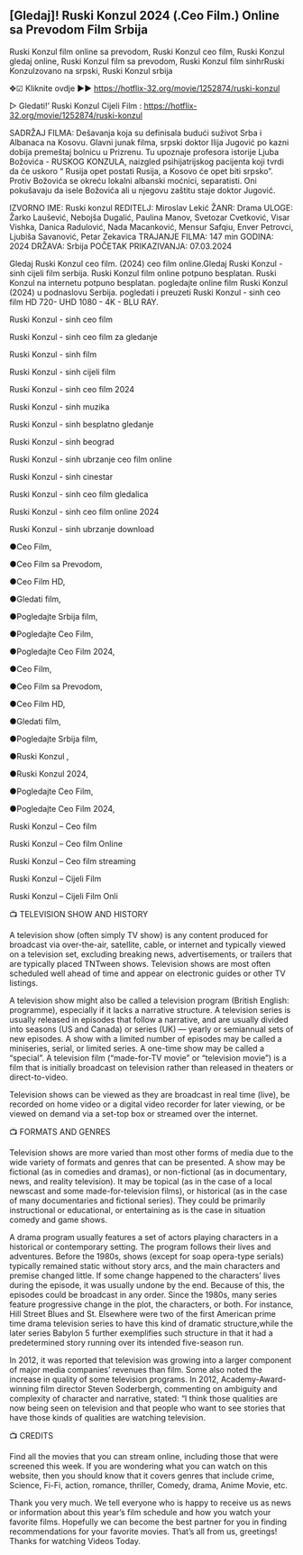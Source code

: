 ## [Gledaj]! Ruski Konzul 2024 (.Ceo Film.) Online sa Prevodom Film Srbija

Ruski Konzul film online sa prevodom, Ruski Konzul ceo film, Ruski Konzul gledaj online, Ruski Konzul film sa prevodom, Ruski Konzul film sinhrRuski Konzulzovano na srpski, Ruski Konzul srbija

✥☑ Kliknite ovdje ►► https://hotflix-32.org/movie/1252874/ruski-konzul

▷ Gledati!’ Ruski Konzul Cijeli Film : https://hotflix-32.org/movie/1252874/ruski-konzul

SADRŽAJ FILMA:
Dešavanja koja su definisala budući suživot Srba i Albanaca na Kosovu. Glavni junak filma, srpski doktor Ilija Jugović po kazni dobija premeštaj bolnicu u Prizrenu. Tu upoznaje profesora istorije Ljuba Božovića - RUSKOG KONZULA, naizgled psihijatrijskog pacijenta koji tvrdi da će uskoro “ Rusija opet postati Rusija, a Kosovo će opet biti srpsko”. Protiv Božovića se okreću lokalni albanski moćnici, separatisti. Oni pokušavaju da isele Božovića ali u njegovu zaštitu staje doktor Jugović.

IZVORNO IME: Ruski konzul
REDITELJ: Miroslav Lekić
ŽANR: Drama
ULOGE:	Žarko Laušević, Nebojša Dugalić, Paulina Manov, Svetozar Cvetković, Visar Vishka, Danica Radulović, Nada Macanković, Mensur Safqiu, Enver Petrovci, Ljubiša Savanović, Petar Zekavica
TRAJANJE FILMA:	147 min
GODINA:	2024
DRŽAVA:	Srbija
POČETAK PRIKAZIVANJA: 07.03.2024

Gledaj Ruski Konzul ceo film. (2024) ceo film online.Gledaj Ruski Konzul - sinh cijeli film serbija. Ruski Konzul film online potpuno besplatan. Ruski Konzul na internetu potpuno besplatan. pogledajte online film Ruski Konzul (2024) u podnaslovu Serbija. pogledati i preuzeti Ruski Konzul - sinh ceo film HD 720- UHD 1080 - 4K - BLU RAY.

Ruski Konzul - sinh ceo film

Ruski Konzul - sinh ceo film za gledanje

Ruski Konzul - sinh film

Ruski Konzul - sinh cijeli film

Ruski Konzul - sinh ceo film 2024

Ruski Konzul - sinh muzika

Ruski Konzul - sinh besplatno gledanje

Ruski Konzul - sinh beograd

Ruski Konzul - sinh ubrzanje ceo film online

Ruski Konzul - sinh cinestar

Ruski Konzul - sinh ceo film gledalica

Ruski Konzul - sinh ceo film online 2024

Ruski Konzul - sinh ubrzanje download

●Ceo Film,

●Ceo Film sa Prevodom,

●Ceo Film HD,

●Gledati film,

●Pogledajte Srbija film,

●Pogledajte Ceo Film,

●Pogledajte Ceo Film 2024,

●Ceo Film,

●Ceo Film sa Prevodom,

●Ceo Film HD,

●Gledati film,

●Pogledajte Srbija film,

●Ruski Konzul ,

●Ruski Konzul 2024,

●Pogledajte Ceo Film,

●Pogledajte Ceo Film 2024,

Ruski Konzul – Ceo film

Ruski Konzul – Ceo film Online

Ruski Konzul – Ceo film streaming

Ruski Konzul – Cijeli Film

Ruski Konzul – Cijeli Film Onli

📺 TELEVISION SHOW AND HISTORY

A television show (often simply TV show) is any content produced for broadcast via over-the-air, satellite, cable, or internet and typically viewed on a television set, excluding breaking news, advertisements, or trailers that are typically placed TNTween shows. Television shows are most often scheduled well ahead of time and appear on electronic guides or other TV listings.

A television show might also be called a television program (British English: programme), especially if it lacks a narrative structure. A television series is usually released in episodes that follow a narrative, and are usually divided into seasons (US and Canada) or series (UK) — yearly or semiannual sets of new episodes. A show with a limited number of episodes may be called a miniseries, serial, or limited series. A one-time show may be called a “special”. A television film (“made-for-TV movie” or “television movie”) is a film that is initially broadcast on television rather than released in theaters or direct-to-video.

Television shows can be viewed as they are broadcast in real time (live), be recorded on home video or a digital video recorder for later viewing, or be viewed on demand via a set-top box or streamed over the internet.

📺 FORMATS AND GENRES

Television shows are more varied than most other forms of media due to the wide variety of formats and genres that can be presented. A show may be fictional (as in comedies and dramas), or non-fictional (as in documentary, news, and reality television). It may be topical (as in the case of a local newscast and some made-for-television films), or historical (as in the case of many documentaries and fictional series). They could be primarily instructional or educational, or entertaining as is the case in situation comedy and game shows.

A drama program usually features a set of actors playing characters in a historical or contemporary setting. The program follows their lives and adventures. Before the 1980s, shows (except for soap opera-type serials) typically remained static without story arcs, and the main characters and premise changed little. If some change happened to the characters’ lives during the episode, it was usually undone by the end. Because of this, the episodes could be broadcast in any order. Since the 1980s, many series feature progressive change in the plot, the characters, or both. For instance, Hill Street Blues and St. Elsewhere were two of the first American prime time drama television series to have this kind of dramatic structure,while the later series Babylon 5 further exemplifies such structure in that it had a predetermined story running over its intended five-season run.

In 2012, it was reported that television was growing into a larger component of major media companies’ revenues than film. Some also noted the increase in quality of some television programs. In 2012, Academy-Award-winning film director Steven Soderbergh, commenting on ambiguity and complexity of character and narrative, stated: “I think those qualities are now being seen on television and that people who want to see stories that have those kinds of qualities are watching television.

📺 CREDITS

Find all the movies that you can stream online, including those that were screened this week. If you are wondering what you can watch on this website, then you should know that it covers genres that include crime, Science, Fi-Fi, action, romance, thriller, Comedy, drama, Anime Movie, etc.

Thank you very much. We tell everyone who is happy to receive us as news or information about this year’s film schedule and how you watch your favorite films. Hopefully we can become the best partner for you in finding recommendations for your favorite movies. That’s all from us, greetings! Thanks for watching Videos Today.
